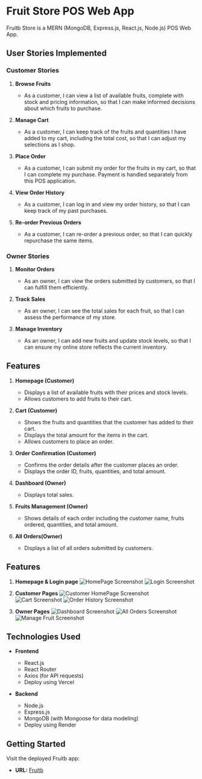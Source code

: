 # Fruit Store POS Web App
Fruitb Store is a MERN (MongoDB, Express.js, React.js, Node.js) POS Web App.

## User Stories Implemented

### Customer Stories
1. **Browse Fruits**
   - As a customer, I can view a list of available fruits, complete with stock and pricing information, so that I can make informed decisions about which fruits to purchase.

2. **Manage Cart**
   - As a customer, I can keep track of the fruits and quantities I have added to my cart, including the total cost, so that I can adjust my selections as I shop.

3. **Place Order**
   - As a customer, I can submit my order for the fruits in my cart, so that I can complete my purchase. Payment is handled separately from this POS application.

4. **View Order History**
   - As a customer, I can log in and view my order history, so that I can keep track of my past purchases.

5. **Re-order Previous Orders**
   - As a customer, I can re-order a previous order, so that I can quickly repurchase the same items.

### Owner Stories
1. **Monitor Orders**
   - As an owner, I can view the orders submitted by customers, so that I can fulfill them efficiently.

2. **Track Sales**
   - As an owner, I can see the total sales for each fruit, so that I can assess the performance of my store.

3. **Manage Inventory**
   - As an owner, I can add new fruits and update stock levels, so that I can ensure my online store reflects the current inventory.


## Features
1. **Homepage (Customer)**
   - Displays a list of available fruits with their prices and stock levels.
   - Allows customers to add fruits to their cart.

2. **Cart (Customer)**
   - Shows the fruits and quantities that the customer has added to their cart.
   - Displays the total amount for the items in the cart.
   - Allows customers to place an order.

3. **Order Confirmation (Customer)**
   - Confirms the order details after the customer places an order.
   - Displays the order ID, fruits, quantities, and total amount.

4. **Dashboard (Owner)**
   - Displays total sales.
  
5. **Fruits Management (Owner)**
   
   - Shows details of each order including the customer name, fruits ordered, quantities, and total amount.
  
6. **All Orders(Owner)**
   - Displays a list of all orders submitted by customers.
   
## Features

1. **Homepage & Login page**
 ![HomePage Screenshot](https://github.com/lirongg/fruitb/blob/main/client/src/assets/HomePage.png)
 ![Login Screenshot](https://github.com/lirongg/fruitb/blob/main/client/src/assets/Login.png)

2. **Customer Pages**
 ![Customer HomePage Screenshot](https://github.com/lirongg/fruitb/blob/main/client/src/assets/Customer%20HomePage.png)
 ![Cart Screenshot](https://github.com/lirongg/fruitb/blob/main/client/src/assets/Customer%20Cart.png)
 ![Order History Screenshot](https://github.com/lirongg/fruitb/blob/main/client/src/assets/customer%20order%20history.png)

3. **Owner Pages**
 ![Dashboard Screenshot](https://github.com/lirongg/fruitb/blob/main/client/src/assets/Owner%20Total%20sales.png)
 ![All Orders Screenshot](https://github.com/lirongg/fruitb/blob/main/client/src/assets/owner%20all%20orders.png)
 ![Manage Fruit Screenshot](https://github.com/lirongg/fruitb/blob/main/client/src/assets/Owner%20Manage%20Fruits.png)

## Technologies Used

- **Frontend**
  - React.js
  - React Router
  - Axios (for API requests)
  - Deploy using Vercel

- **Backend**
  - Node.js
  - Express.js
  - MongoDB (with Mongoose for data modeling)
  - Deploy using Render
 
## Getting Started

Visit the deployed Fruitb app:
- **URL:** [Fruitb](https://fruitb.vercel.app/)
